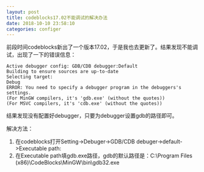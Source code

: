 ```yaml
---
layout: post
title: codeblocks17.02不能调试的解决办法
date: 2018-10-10 23:58:10
categories: configer
---
```

前段时间codeblocks新出了一个版本17.02，于是我也去更新了。结果发现不能调试，出现了一下的错误信息：

```
Active debugger config: GDB/CDB debugger:Default
Building to ensure sources are up-to-date
Selecting target: 
Debug
ERROR: You need to specify a debugger program in the debuggers's settings.
(For MinGW compilers, it's 'gdb.exe' (without the quotes))
(For MSVC compilers, it's 'cdb.exe' (without the quotes))
```

结果发现没有配置好debugger，只要为debugger设置gdb的路径即可。

解决方法：
1. 在codeblocks打开Setting->Debuger->GDB/CDB debuger->default->Executable path:
2. 在Executable path填gdb.exe路径，gdb的默认路径是：C:\Program Files (x86)\CodeBlocks\MinGW\bin\gdb32.exe